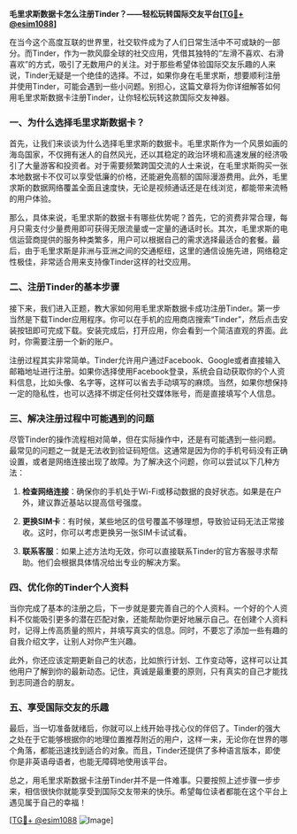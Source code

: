 **毛里求斯数据卡怎么注册Tinder？——轻松玩转国际交友平台[[TG💪+ @esim1088](https://t.me/s/esim1088)]**

在当今这个高度互联的世界里，社交软件成为了人们日常生活中不可或缺的一部分。而Tinder，作为一款风靡全球的社交应用，凭借其独特的“左滑不喜欢、右滑喜欢”的方式，吸引了无数用户的关注。对于那些希望体验国际交友乐趣的人来说，Tinder无疑是一个绝佳的选择。不过，如果你身在毛里求斯，想要顺利注册并使用Tinder，可能会遇到一些小问题。别担心，这篇文章将为你详细解答如何用毛里求斯数据卡注册Tinder，让你轻松玩转这款国际交友神器。

### 一、为什么选择毛里求斯数据卡？

首先，让我们来谈谈为什么选择毛里求斯的数据卡。毛里求斯作为一个风景如画的海岛国家，不仅拥有迷人的自然风光，还以其稳定的政治环境和高速发展的经济吸引了大量游客和投资者。对于需要频繁跨国交流的人士来说，在毛里求斯购买一张本地数据卡不仅可以享受低廉的价格，还能避免高额的国际漫游费用。此外，毛里求斯的数据网络覆盖全面且速度快，无论是视频通话还是在线浏览，都能带来流畅的用户体验。

那么，具体来说，毛里求斯的数据卡有哪些优势呢？首先，它的资费非常合理，每月只需支付少量费用即可获得无限流量或一定量的通话时长。其次，毛里求斯的电信运营商提供的服务种类繁多，用户可以根据自己的需求选择最适合的套餐。最后，由于毛里求斯是非洲与亚洲之间的交通枢纽，这里的通信设施先进，网络稳定性极佳，非常适合用来支持像Tinder这样的社交应用。

### 二、注册Tinder的基本步骤

接下来，我们进入正题，教大家如何用毛里求斯数据卡成功注册Tinder。第一步当然是下载Tinder应用程序。你可以在手机的应用商店搜索“Tinder”，然后点击安装按钮即可完成下载。安装完成后，打开应用，你会看到一个简洁直观的界面。此时，你需要注册一个新的账户。

注册过程其实非常简单。Tinder允许用户通过Facebook、Google或者直接输入邮箱地址进行注册。如果你选择使用Facebook登录，系统会自动获取你的个人资料信息，比如头像、名字等，这样可以省去手动填写的麻烦。当然，如果你想保持一定的隐私性，也可以选择不绑定任何社交媒体账号，而是直接填写个人信息。

### 三、解决注册过程中可能遇到的问题

尽管Tinder的操作流程相对简单，但在实际操作中，还是有可能遇到一些问题。最常见的问题之一就是无法收到验证码短信。这通常是因为你的手机号码没有正确设置，或者是网络连接出现了故障。为了解决这个问题，你可以尝试以下几种方法：

1. **检查网络连接**：确保你的手机处于Wi-Fi或移动数据的良好状态。如果是在户外，建议靠近基站以提高信号强度。
   
2. **更换SIM卡**：有时候，某些地区的信号覆盖不够理想，导致验证码无法正常接收。这时，你可以考虑更换另一张SIM卡试试看。

3. **联系客服**：如果上述方法均无效，你可以直接联系Tinder的官方客服寻求帮助。他们会根据具体情况给出专业的解决方案。

### 四、优化你的Tinder个人资料

当你完成了基本的注册之后，下一步就是要完善自己的个人资料。一个好的个人资料不仅能吸引更多的潜在匹配对象，还能帮助你更好地展示自己。在创建个人资料时，记得上传高质量的照片，并填写真实的信息。同时，不要忘了添加一些有趣的自我介绍文字，让别人对你产生兴趣。

此外，你还应该定期更新自己的状态，比如旅行计划、工作变动等，这样可以让其他用户了解到你的最新动态。记住，真诚是最重要的原则，只有真实的自己才能找到志同道合的朋友。

### 五、享受国际交友的乐趣

最后，当一切准备就绪后，你就可以上线开始寻找心仪的伴侣了。Tinder的强大之处在于它能够根据你的地理位置推荐附近的用户，这样一来，无论你在世界的哪个角落，都能迅速找到适合的对象。而且，Tinder还提供了多种语言版本，即使你是非英语母语者，也能无障碍地使用该平台。

总之，用毛里求斯数据卡注册Tinder并不是一件难事。只要按照上述步骤一步步来，相信很快你就能享受到国际交友带来的快乐。希望每位读者都能在这个平台上遇见属于自己的幸福！

[[TG💪+ @esim1088](https://t.me/s/esim1088) ![Image](https://i.postimg.cc/4NQfJmqS/Snipaste-2025-05-13-00-14-12.png)]